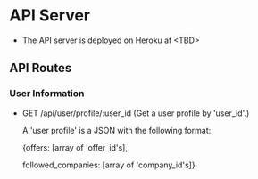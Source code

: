 # API Server
- The API server is deployed on Heroku at \<TBD\>

## API Routes

### User Information
- GET /api/user/profile/:user\_id (Get a user profile by 'user\_id'.)
  
  A 'user profile' is a JSON with the following format:
  
  {offers: [array of 'offer\_id's],
    
    followed\_companies: [array of 'company\_id's]}
